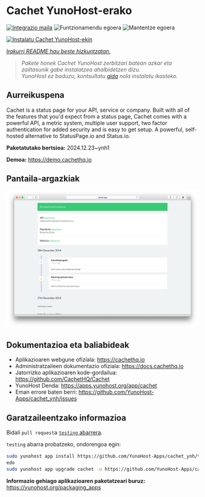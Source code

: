 <!--
Ohart ongi: README hau automatikoki sortu da <https://github.com/YunoHost/apps/tree/master/tools/readme_generator>ri esker
EZ editatu eskuz.
-->

# Cachet YunoHost-erako

[![Integrazio maila](https://apps.yunohost.org/badge/integration/cachet)](https://ci-apps.yunohost.org/ci/apps/cachet/)
![Funtzionamendu egoera](https://apps.yunohost.org/badge/state/cachet)
![Mantentze egoera](https://apps.yunohost.org/badge/maintained/cachet)

[![Instalatu Cachet YunoHost-ekin](https://install-app.yunohost.org/install-with-yunohost.svg)](https://install-app.yunohost.org/?app=cachet)

*[Irakurri README hau beste hizkuntzatan.](./ALL_README.md)*

> *Pakete honek Cachet YunoHost zerbitzari batean azkar eta zailtasunik gabe instalatzea ahalbidetzen dizu.*  
> *YunoHost ez baduzu, kontsultatu [gida](https://yunohost.org/install) nola instalatu ikasteko.*

## Aurreikuspena

Cachet is a status page for your API, service or company. Built with all of the features that you'd expect from a status page, Cachet comes with a powerful API, a metric system, multiple user support, two factor authentication for added security and is easy to get setup. A powerful, self-hosted alternative to StatusPage.io and Status.io.


**Paketatutako bertsioa:** 2024.12.23~ynh1

**Demoa:** <https://demo.cachethq.io>

## Pantaila-argazkiak

![Cachet(r)en pantaila-argazkia](./doc/screenshots/main-interface.png)

## Dokumentazioa eta baliabideak

- Aplikazioaren webgune ofiziala: <https://cachethq.io>
- Administratzaileen dokumentazio ofiziala: <https://docs.cachethq.io>
- Jatorrizko aplikazioaren kode-gordailua: <https://github.com/CachetHQ/Cachet>
- YunoHost Denda: <https://apps.yunohost.org/app/cachet>
- Eman errore baten berri: <https://github.com/YunoHost-Apps/cachet_ynh/issues>

## Garatzaileentzako informazioa

Bidali `pull request`a [`testing` abarrera](https://github.com/YunoHost-Apps/cachet_ynh/tree/testing).

`testing` abarra probatzeko, ondorengoa egin:

```bash
sudo yunohost app install https://github.com/YunoHost-Apps/cachet_ynh/tree/testing --debug
edo
sudo yunohost app upgrade cachet -u https://github.com/YunoHost-Apps/cachet_ynh/tree/testing --debug
```

**Informazio gehiago aplikazioaren paketatzeari buruz:** <https://yunohost.org/packaging_apps>
